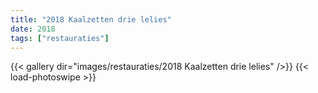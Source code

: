```yaml
---
title: "2018 Kaalzetten drie lelies"
date: 2018
tags: ["restauraties"]
---
```


{{< gallery dir="images/restauraties/2018 Kaalzetten drie lelies" />}}
{{< load-photoswipe >}}